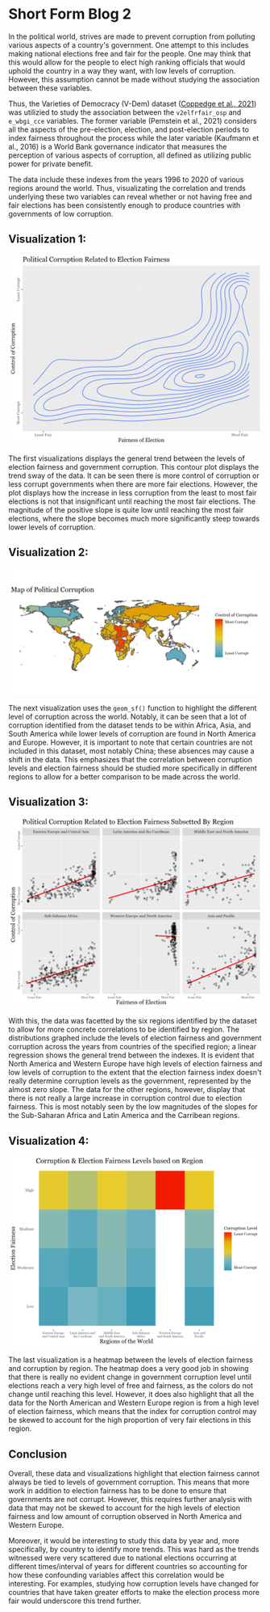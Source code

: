 # Short Form Blog 2

In the political world, strives are made to prevent corruption from polluting various aspects of a country's government. One attempt to this includes making national elections free and fair for the people. One may think that this would allow for the people to elect high ranking officials that would uphold the country in a way they want, with low levels of corruption. However, this assumption cannot be made without studying the association between these variables. 

Thus, the Varieties of Democracy (V-Dem) dataset ([Coppedge et al., 2021](https://www.v-dem.net/static/website/img/refs/codebookv111.pdf)) was utilizied to study the association between the `v2elfrfair_osp` and `e_wbgi_cce` variables. The former variable (Pemstein et al., 2021) considers all the aspects of the pre-election, election, and post-election periods to index fairness throughout the process while the later variable (Kaufmann et al., 2016) is a World Bank governance indicator that measures the perception of various aspects of corruption, all defined as utilizing public power for private benefit. 

The data include these indexes from the years 1996 to 2020 of various regions around the world. Thus, visualizating the correlation and trends underlying these two variables can reveal whether or not having free and fair elections has been consistently enough to produce countries with governments of low corruption. 



## Visualization 1:
![](/blog2_trend.png)

The first visualizations displays the general trend between the levels of election fairness and government corruption. This contour plot displays the trend sway of the data. It can be seen there is more control of corruption or less corrupt governments when there are more fair elections. However, the plot displays how the increase in less corruption from the least to most fair elections is not that insignificant until reaching the most fair elections. The magnitude of the positive slope is quite low until reaching the most fair elections, where the slope becomes much more significantly steep towards lower levels of corruption. 



## Visualization 2:
![](/blog2_map.png)

The next visualization uses the `geom_sf()` function to highlight the different level of corruption across the world. Notably, it can be seen that a lot of corruption identified from the dataset tends to be within Africa, Asia, and South America while lower levels of corruption are found in North America and Europe. However, it is important to note that certain countries are not included in this dataset, most notably China; these absences may cause a shift in the data. This emphasizes that the correlation between corruption levels and election fairness should be studied more specifically in different regions to allow for a better comparison to be made across the world.



## Visualization 3:
![](/blog2_region.png)

With this, the data was facetted by the six regions identified by the dataset to allow for more concrete correlations to be identified by region. The distributions graphed include the levels of election fairness and government corruption across the years from countries of the specified region; a linear regression shows the general trend between the indexes. It is evident that North America and Western Europe have high levels of election fairness and low levels of corruption to the extent that the election fairness index doesn't really determine corruption levels as the government, represented by the almost zero slope. The data for the other regions, however, display that there is not really a large increase in corruption control due to election fairness. This is most notably seen by the low magnitudes of the slopes for the Sub-Saharan Africa and Latin America and the Carribean regions. 



## Visualization 4:
![](/blog2_heatmap.png)

The last visualization is a heatmap between the levels of election fairness and corruption by region. The heatmap does a very good job in showing that there is really no evident change in government corruption level until elections reach a very high level of free and fairness, as the colors do not change until reaching this level. However, it does also highlight that all the data for the North American and Western Europe region is from a high level of election fairness, which means that the index for corruption control may be skewed to account for the high proportion of very fair elections in this region. 



## Conclusion

Overall, these data and visualizations highlight that election fairness cannot always be tied to levels of government corruption. This means that more work in addition to election fairness has to be done to ensure that governments are not corrupt. However, this requires further analysis with data that may not be skewed to account for the high levels of election fairness and low amount of corruption observed in North America and Western Europe. 

Moreover, it would be interesting to study this data by year and, more specifically, by country to identify more trends. This was hard as the trends witnessed were very scattered due to national elections occurring at different times/interval of years for different countries so accounting for how these confounding variables affect this correlation would be interesting. For examples, studying how corruption levels have changed for countries that have taken greater efforts to make the election process more fair would underscore this trend further.
